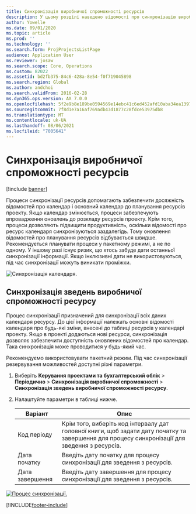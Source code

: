 ```yaml
---
title: Синхронізація виробничої спроможності ресурсів
description: У цьому розділі наведено відомості про синхронізацію виробничої спроможності ресурсу за різними календарями та проектами.
author: Yowelle
ms.date: 09/01/2020
ms.topic: article
ms.prod: ''
ms.technology: ''
ms.search.form: ProjProjectsListPage
audience: Application User
ms.reviewer: josaw
ms.search.scope: Core, Operations
ms.custom: 82022
ms.assetid: bd2fb375-84c6-428a-8e54-f0f719045898
ms.search.region: Global
ms.author: andchoi
ms.search.validFrom: 2016-02-28
ms.dyn365.ops.version: AX 7.0.0
ms.openlocfilehash: 5f2e9b8e189be0594569e14ebc41c6ed452afd10aba34ea1397b3e3f66cd2e96
ms.sourcegitcommit: 7f8d1e7a16af769adb43d1877c28fdce53975db8
ms.translationtype: MT
ms.contentlocale: uk-UA
ms.lasthandoff: 08/06/2021
ms.locfileid: "7005641"
---
```

# <a name="synchronize-resource-capacity"></a>Синхронізація виробничої спроможності ресурсів

[!include [banner](../includes/banner.md)]

Процеси синхронізації ресурсів допомагають забезпечити досяжність відомостей про календар і основний календар до планування ресурсів проекту. Якщо календар змінюється, процеси забезпечують впровадження оновлень до розкладу ресурсів проекту. Крім того, процеси дозволяють підвищити продуктивність, оскільки відомості про ресурс календаря синхронізуються заздалегідь. Тому оновлення відомостей про планування ресурсів відбувається швидше. Рекомендується планувати процеси у пакетному режимі, а не по одному. У іншому разі існує ризик, що хтось забуде дати останньої синхронізації інформації. Якщо інклюзивні дати не використовуються, під час синхронізації можуть виникати проміжки.

![Синхронізація календаря.](./media/projectresourcing04-1024x471.jpg)

## <a name="synchronize-resource-capacity-roll-ups"></a>Синхронізація зведень виробничої спроможності ресурсу

Процес синхронізації призначений для синхронізації всіх даних календаря ресурсу. До цієї інформації належать основні відомості календаря про будь-які зміни, внесені до таблиці ресурсів у календарі проекту. Якщо в проекті додаються нові ресурси, синхронізація дозволяє забезпечити доступність оновлених відомостей про календар. Така синхронізація може проводитися у будь-який час.

Рекомендуємо використовувати пакетний режим. Під час синхронізації резервування можливостей доступні різні параметри.

1. Виберіть **Керування проектами та бухгалтерський облік** &gt; **Періодично** &gt; **Синхронізація виробничої спроможності** &gt; **Синхронізація зведень виробничої спроможності ресурсу**.
2. Налаштуйте параметри в таблиці нижче.

    | Варіант      | Опис |
    |-------------|-------------|
    | Код періоду | Крім того, виберіть код інтервалу дат головної книги, щоб задати дату початку та завершення для процесу синхронізації для зведення з ресурсів. |
    | Дата початку  | Введіть дату початку для процесу синхронізації для зведення з ресурсів. |
    | Дата завершення    | Введіть дату завершення для процесу синхронізації для зведення з ресурсів. |

[![Процес синхронізації.](./media/projectresourcing09.jpg)](./media/projectresourcing09.jpg)


[!INCLUDE[footer-include](../includes/footer-banner.md)]